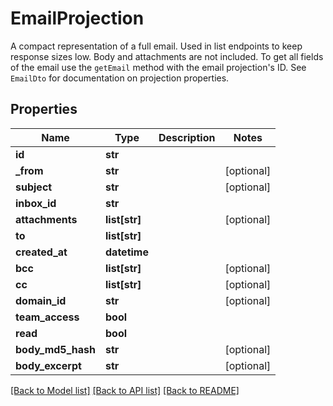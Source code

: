 # EmailProjection

A compact representation of a full email. Used in list endpoints to keep response sizes low. Body and attachments are not included. To get all fields of the email use the `getEmail` method with the email projection's ID. See `EmailDto` for documentation on projection properties.
## Properties
Name | Type | Description | Notes
------------ | ------------- | ------------- | -------------
**id** | **str** |  | 
**_from** | **str** |  | [optional] 
**subject** | **str** |  | [optional] 
**inbox_id** | **str** |  | 
**attachments** | **list[str]** |  | [optional] 
**to** | **list[str]** |  | 
**created_at** | **datetime** |  | 
**bcc** | **list[str]** |  | [optional] 
**cc** | **list[str]** |  | [optional] 
**domain_id** | **str** |  | [optional] 
**team_access** | **bool** |  | 
**read** | **bool** |  | 
**body_md5_hash** | **str** |  | [optional] 
**body_excerpt** | **str** |  | [optional] 

[[Back to Model list]](../README#documentation-for-models) [[Back to API list]](../README#documentation-for-api-endpoints) [[Back to README]](../README)


